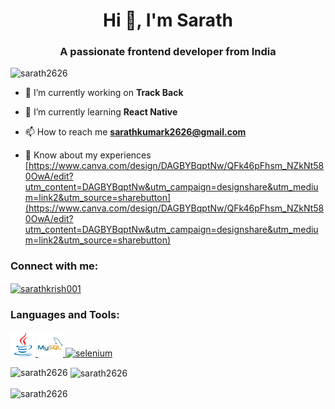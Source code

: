 <h1 align="center">Hi 👋, I'm Sarath</h1>
<h3 align="center">A passionate frontend developer from India</h3>

<p align="left"> <img src=https://giphy.com/gifs/animation-computer-programmers-nGMnDqebzDcfm"https://komarev.com/ghpvc/?username=sarath2626&label=Profile%20views&color=0e75b6&style=flat" alt="sarath2626" /> </p>

- 🔭 I’m currently working on **Track Back**

- 🌱 I’m currently learning **React Native**

- 📫 How to reach me **sarathkumark2626@gmail.com**

- 📄 Know about my experiences [https://www.canva.com/design/DAGBYBqptNw/QFk46pFhsm_NZkNt580OwA/edit?utm_content=DAGBYBqptNw&utm_campaign=designshare&utm_medium=link2&utm_source=sharebutton](https://www.canva.com/design/DAGBYBqptNw/QFk46pFhsm_NZkNt580OwA/edit?utm_content=DAGBYBqptNw&utm_campaign=designshare&utm_medium=link2&utm_source=sharebutton)

<h3 align="left">Connect with me:</h3>
<p align="left">
<a href="https://instagram.com/sarathkrish001" target="blank"><img align="center" src="https://raw.githubusercontent.com/rahuldkjain/github-profile-readme-generator/master/src/images/icons/Social/instagram.svg" alt="sarathkrish001" height="30" width="40" /></a>
</p>

<h3 align="left">Languages and Tools:</h3>
<p align="left"> <a href="https://www.java.com" target="_blank" rel="noreferrer"> <img src="https://raw.githubusercontent.com/devicons/devicon/master/icons/java/java-original.svg" alt="java" width="40" height="40"/> </a> <a href="https://www.mysql.com/" target="_blank" rel="noreferrer"> <img src="https://raw.githubusercontent.com/devicons/devicon/master/icons/mysql/mysql-original-wordmark.svg" alt="mysql" width="40" height="40"/> </a> <a href="https://www.selenium.dev" target="_blank" rel="noreferrer"> <img src="https://raw.githubusercontent.com/detain/svg-logos/780f25886640cef088af994181646db2f6b1a3f8/svg/selenium-logo.svg" alt="selenium" width="40" height="40"/> </a> </p>

<p><img align="left" src="https://github-readme-stats.vercel.app/api/top-langs?username=sarath2626&show_icons=true&locale=en&layout=compact" alt="sarath2626" /></p>

<p>&nbsp;<img align="center" src="https://github-readme-stats.vercel.app/api?username=sarath2626&show_icons=true&locale=en" alt="sarath2626" /></p>

<p><img align="center" src="https://github-readme-streak-stats.herokuapp.com/?user=sarath2626&" alt="sarath2626" /></p>
